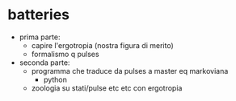 # batteries #
- prima parte:
	- capire l'ergotropia (nostra figura di merito)
	- formalismo q pulses
- seconda parte:
	- programma che traduce da pulses a master eq markoviana
		- python
	- zoologia su stati/pulse etc etc con ergotropia 
